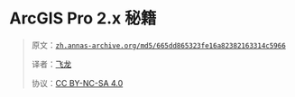 # ArcGIS Pro 2.x 秘籍

> 原文：[`zh.annas-archive.org/md5/665dd865323fe16a82382163314c5966`](https://zh.annas-archive.org/md5/665dd865323fe16a82382163314c5966)
> 
> 译者：[飞龙](https://github.com/wizardforcel)
> 
> 协议：[CC BY-NC-SA 4.0](http://creativecommons.org/licenses/by-nc-sa/4.0/)